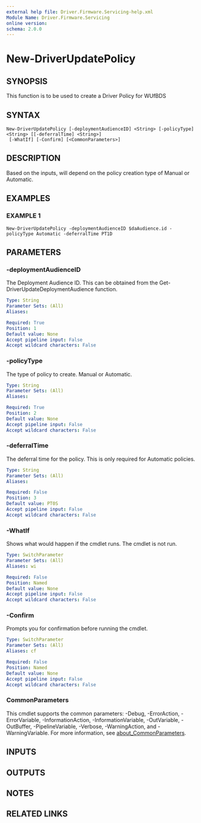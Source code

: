 ```yaml
---
external help file: Driver.Firmware.Servicing-help.xml
Module Name: Driver.Firmware.Servicing
online version:
schema: 2.0.0
---
```


# New-DriverUpdatePolicy

## SYNOPSIS
This function is to be used to create a Driver Policy for WUfBDS

## SYNTAX

```
New-DriverUpdatePolicy [-deploymentAudienceID] <String> [-policyType] <String> [[-deferralTime] <String>]
 [-WhatIf] [-Confirm] [<CommonParameters>]
```

## DESCRIPTION
Based on the inputs, will depend on the policy creation type of Manual or Automatic.

## EXAMPLES

### EXAMPLE 1
```
New-DriverUpdatePolicy -deploymentAudienceID $daAudience.id -policyType Automatic -deferralTime PT1D
```

## PARAMETERS

### -deploymentAudienceID
The Deployment Audience ID.
This can be obtained from the Get-DriverUpdateDeploymentAudience function.

```yaml
Type: String
Parameter Sets: (All)
Aliases:

Required: True
Position: 1
Default value: None
Accept pipeline input: False
Accept wildcard characters: False
```

### -policyType
The type of policy to create.
Manual or Automatic.

```yaml
Type: String
Parameter Sets: (All)
Aliases:

Required: True
Position: 2
Default value: None
Accept pipeline input: False
Accept wildcard characters: False
```

### -deferralTime
The deferral time for the policy.
This is only required for Automatic policies.

```yaml
Type: String
Parameter Sets: (All)
Aliases:

Required: False
Position: 3
Default value: PT0S
Accept pipeline input: False
Accept wildcard characters: False
```

### -WhatIf
Shows what would happen if the cmdlet runs.
The cmdlet is not run.

```yaml
Type: SwitchParameter
Parameter Sets: (All)
Aliases: wi

Required: False
Position: Named
Default value: None
Accept pipeline input: False
Accept wildcard characters: False
```

### -Confirm
Prompts you for confirmation before running the cmdlet.

```yaml
Type: SwitchParameter
Parameter Sets: (All)
Aliases: cf

Required: False
Position: Named
Default value: None
Accept pipeline input: False
Accept wildcard characters: False
```

### CommonParameters
This cmdlet supports the common parameters: -Debug, -ErrorAction, -ErrorVariable, -InformationAction, -InformationVariable, -OutVariable, -OutBuffer, -PipelineVariable, -Verbose, -WarningAction, and -WarningVariable. For more information, see [about_CommonParameters](http://go.microsoft.com/fwlink/?LinkID=113216).

## INPUTS

## OUTPUTS

## NOTES

## RELATED LINKS
